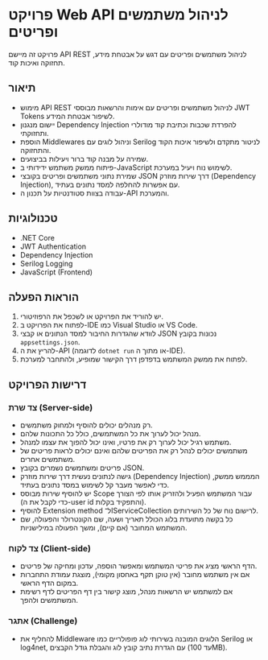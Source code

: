 # פרויקט Web API לניהול משתמשים ופריטים

פרויקט זה מיישם API REST לניהול משתמשים ופריטים עם דגש על אבטחת מידע, תחזוקה ואיכות קוד.

## תיאור

- מימוש API REST לניהול משתמשים ופריטים עם אימות והרשאות מבוססי JWT Tokens לשיפור אבטחת המידע.
- יישום מנגנון Dependency Injection להפרדת שכבות וכתיבת קוד מודולרי ותחזוקתי.
- הוספת Middlewares וניהול לוגים עם Serilog לניטור מתקדם ולשיפור איכות הקוד והתחזוקה.
- שמירה על מבנה קוד ברור ויעילות בביצועים.
- פיתוח ממשק משתמש ידידותי ב-JavaScript לשימוש נוח ויעיל במערכת.
- שמירת נתוני משתמשים ופריטים בקובצי JSON דרך שירות מוזרק (Dependency Injection), עם אפשרות להחלפה למסד נתונים בעתיד.
- עבודה בצוות סטודנטיות על תכנון ה-API והמערכת.

## טכנולוגיות

- .NET Core  
- JWT Authentication  
- Dependency Injection  
- Serilog Logging  
- JavaScript (Frontend)  

## הוראות הפעלה

1. יש להוריד את הפרויקט או לשכפל את הרפוזיטורי.  
2. לפתוח את הפרויקט ב-IDE כמו Visual Studio או VS Code.  
3. לוודא שהגדרות החיבור למסד הנתונים או קבצי JSON נכונות בקובץ `appsettings.json`.  
4. להריץ את ה-API (לדוגמה `dotnet run` או מתוך ה-IDE).  
5. לפתוח את ממשק המשתמש בדפדפן דרך הקישור שמופיע, ולהתחבר למערכת.

## דרישות הפרויקט

### צד שרת (Server-side)

- רק מנהלים יכולים להוסיף ולמחוק משתמשים.  
- מנהל יכול לערוך את כל המשתמשים, כולל כל התכונות שלהם.  
- משתמש רגיל יכול לערוך רק את פרטיו, ואינו יכול להפוך את עצמו למנהל.  
- משתמשים יכולים לנהל רק את הפריטים שלהם ואינם יכולים לראות פריטים של משתמשים אחרים.  
- פריטים ומשתמשים נשמרים בקובץ JSON.  
- גישה לנתונים נעשית דרך שירות מוזרק (Dependency Injection) המממש ממשק, כדי לאפשר מעבר קל לשימוש במסד נתונים בעתיד.  
- יש להוסיף שירות מבוסס Scope עבור המשתמש הפעיל ולהזריק אותו לפי הצורך (כדי לקבל את ה-user id והתפקיד בקלות).  
- להוסיף Extension method ל־IServiceCollection לרישום נוח של כל השירותים.  
- כל בקשה מתועדת בלוג הכולל תאריך ושעה, שם הקונטרולר והפעולה, שם המשתמש המחובר (אם קיים), ומשך הפעולה במילישניות.

### צד לקוח (Client-side)

- הדף הראשי מציג את פריטי המשתמש ומאפשר הוספה, עדכון ומחיקה של פריטים.  
- אם אין משתמש מחובר (אין טוקן תקף באחסון מקומי), מוצגת עמודת התחברות במקום הדף הראשי.  
- אם למשתמש יש הרשאות מנהל, מוצג קישור בין דף הפריטים לדף רשימת המשתמשים ולהפך.

### אתגר (Challenge)

- להחליף את Middleware הלוגים המובנה בשירותי לוג פופולריים כמו Serilog או log4net, עם הגדרת נתיב קובץ לוג והגבלת גודל הקבצים (עד 100MB).
